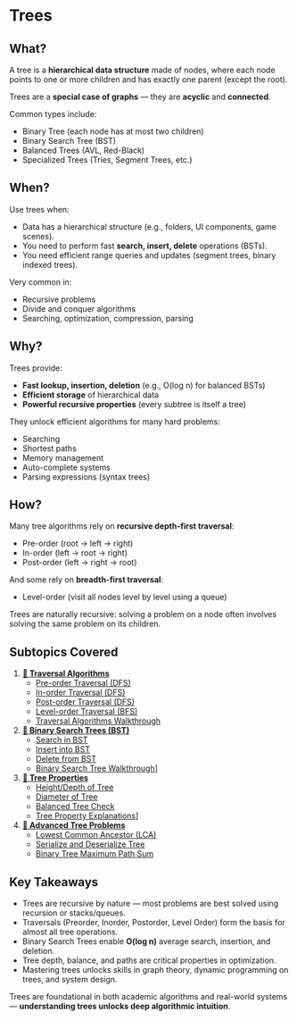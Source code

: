 ﻿# Trees

## What?
A tree is a **hierarchical data structure** made of nodes, where each node points to one or more children and has exactly one parent (except the root).

Trees are a **special case of graphs** — they are **acyclic** and **connected**.

Common types include:
- Binary Tree (each node has at most two children)
- Binary Search Tree (BST)
- Balanced Trees (AVL, Red-Black)
- Specialized Trees (Tries, Segment Trees, etc.)

## When?
Use trees when:
- Data has a hierarchical structure (e.g., folders, UI components, game scenes).
- You need to perform fast **search, insert, delete** operations (BSTs).
- You need efficient range queries and updates (segment trees, binary indexed trees).

Very common in:
- Recursive problems
- Divide and conquer algorithms
- Searching, optimization, compression, parsing

## Why?
Trees provide:
- **Fast lookup, insertion, deletion** (e.g., O(log n) for balanced BSTs)
- **Efficient storage** of hierarchical data
- **Powerful recursive properties** (every subtree is itself a tree)

They unlock efficient algorithms for many hard problems:
- Searching
- Shortest paths
- Memory management
- Auto-complete systems
- Parsing expressions (syntax trees)

## How?

Many tree algorithms rely on **recursive depth-first traversal**:
- Pre-order (root → left → right)
- In-order (left → root → right)
- Post-order (left → right → root)

And some rely on **breadth-first traversal**:
- Level-order (visit all nodes level by level using a queue)

Trees are naturally recursive: solving a problem on a node often involves solving the same problem on its children.


## Subtopics Covered
1. [**📁 Traversal Algorithms**](traversals)
    - [Pre-order Traversal (DFS)](traversals/preorder_traversal.cpp)
    - [In-order Traversal (DFS)](traversals/inorder_traversal.cpp)
    - [Post-order Traversal (DFS)](traversals/postorder_traversal.cpp)
    - [Level-order Traversal (BFS)](traversals/level_order_traversal.cpp)
    - [Traversal Algorithms Walkthrough](traversals/README.md)
2. [**📁 Binary Search Trees (BST)**](binary_search_tree)
    - [Search in BST](binary_search_tree/search_in_bst.cpp)
    - [Insert into BST](binary_search_tree/insert_into_bst.cpp)
    - [Delete from BST](binary_search_tree/delete_from_bst.cpp)
    - [Binary Search Tree Walkthrough](binary_search_tree/README.md)]
3. [**📁 Tree Properties**](tree_properties)
    - [Height/Depth of Tree](tree_properties/height_of_tree.cpp)
    - [Diameter of Tree](tree_properties/diameter_of_tree.cpp)
    - [Balanced Tree Check](tree_properties/check_balanced_tree.cpp)
    - [Tree Property Explanations](tree_properties/README.md)]
4. [**📁 Advanced Tree Problems**](advanced_trees)
    - [Lowest Common Ancestor (LCA)](advanced_trees/lowest_common_ancestor.cpp)
    - [Serialize and Deserialize Tree](advanced_trees/serialize_deserialize_tree.cpp)
    - [Binary Tree Maximum Path Sum](advanced_trees/binary_tree_max_path_sum.cpp)

## Key Takeaways
- Trees are recursive by nature — most problems are best solved using recursion or stacks/queues.
- Traversals (Preorder, Inorder, Postorder, Level Order) form the basis for almost all tree operations.
- Binary Search Trees enable **O(log n)** average search, insertion, and deletion.
- Tree depth, balance, and paths are critical properties in optimization.
- Mastering trees unlocks skills in graph theory, dynamic programming on trees, and system design.

Trees are foundational in both academic algorithms and real-world systems — **understanding trees unlocks deep algorithmic intuition**.
